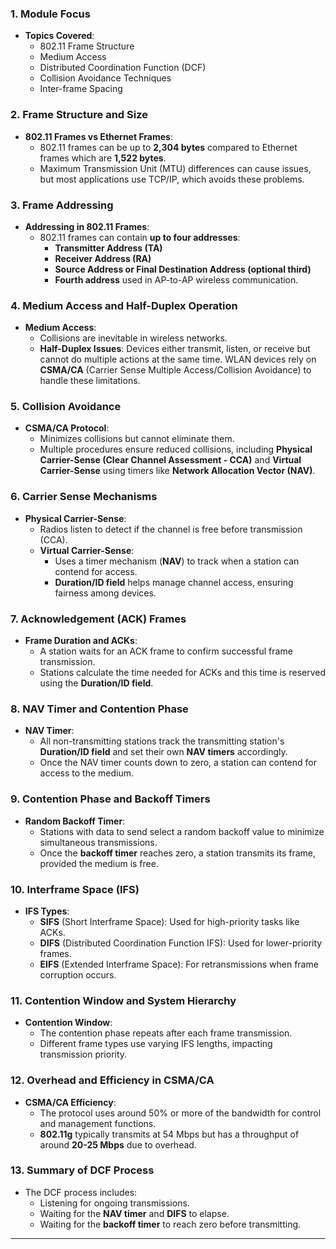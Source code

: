 ### 1. **Module Focus**
- **Topics Covered**: 
  - 802.11 Frame Structure
  - Medium Access
  - Distributed Coordination Function (DCF)
  - Collision Avoidance Techniques
  - Inter-frame Spacing

### 2. **Frame Structure and Size**
- **802.11 Frames vs Ethernet Frames**: 
  - 802.11 frames can be up to **2,304 bytes** compared to Ethernet frames which are **1,522 bytes**.
  - Maximum Transmission Unit (MTU) differences can cause issues, but most applications use TCP/IP, which avoids these problems.

### 3. **Frame Addressing**
- **Addressing in 802.11 Frames**:
  - 802.11 frames can contain **up to four addresses**:
    - **Transmitter Address (TA)**
    - **Receiver Address (RA)**
    - **Source Address or Final Destination Address (optional third)**
    - **Fourth address** used in AP-to-AP wireless communication.

### 4. **Medium Access and Half-Duplex Operation**
- **Medium Access**:
  - Collisions are inevitable in wireless networks.
  - **Half-Duplex Issues**: Devices either transmit, listen, or receive but cannot do multiple actions at the same time. WLAN devices rely on **CSMA/CA** (Carrier Sense Multiple Access/Collision Avoidance) to handle these limitations.

### 5. **Collision Avoidance**
- **CSMA/CA Protocol**: 
  - Minimizes collisions but cannot eliminate them.
  - Multiple procedures ensure reduced collisions, including **Physical Carrier-Sense (Clear Channel Assessment - CCA)** and **Virtual Carrier-Sense** using timers like **Network Allocation Vector (NAV)**.

### 6. **Carrier Sense Mechanisms**
- **Physical Carrier-Sense**: 
  - Radios listen to detect if the channel is free before transmission (CCA).
  - **Virtual Carrier-Sense**:
    - Uses a timer mechanism (**NAV**) to track when a station can contend for access.
    - **Duration/ID field** helps manage channel access, ensuring fairness among devices.

### 7. **Acknowledgement (ACK) Frames**
- **Frame Duration and ACKs**:
  - A station waits for an ACK frame to confirm successful frame transmission.
  - Stations calculate the time needed for ACKs and this time is reserved using the **Duration/ID field**.

### 8. **NAV Timer and Contention Phase**
- **NAV Timer**:
  - All non-transmitting stations track the transmitting station's **Duration/ID field** and set their own **NAV timers** accordingly.
  - Once the NAV timer counts down to zero, a station can contend for access to the medium.

### 9. **Contention Phase and Backoff Timers**
- **Random Backoff Timer**:
  - Stations with data to send select a random backoff value to minimize simultaneous transmissions.
  - Once the **backoff timer** reaches zero, a station transmits its frame, provided the medium is free.

### 10. **Interframe Space (IFS)**
- **IFS Types**:
  - **SIFS** (Short Interframe Space): Used for high-priority tasks like ACKs.
  - **DIFS** (Distributed Coordination Function IFS): Used for lower-priority frames.
  - **EIFS** (Extended Interframe Space): For retransmissions when frame corruption occurs.

### 11. **Contention Window and System Hierarchy**
- **Contention Window**: 
  - The contention phase repeats after each frame transmission.
  - Different frame types use varying IFS lengths, impacting transmission priority.

### 12. **Overhead and Efficiency in CSMA/CA**
- **CSMA/CA Efficiency**: 
  - The protocol uses around 50% or more of the bandwidth for control and management functions.
  - **802.11g** typically transmits at 54 Mbps but has a throughput of around **20-25 Mbps** due to overhead.

### 13. **Summary of DCF Process**
- The DCF process includes:
  - Listening for ongoing transmissions.
  - Waiting for the **NAV timer** and **DIFS** to elapse.
  - Waiting for the **backoff timer** to reach zero before transmitting.

---
